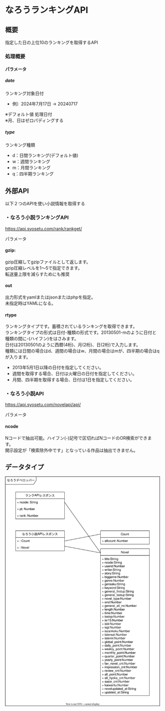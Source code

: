 # なろうランキングAPI

## 概要

指定した日の上位10のランキングを取得するAPI

### 処理概要

#### パラメータ

##### date

ランキング対象日付

+ 例）2024年7月17日 → 20240717

※デフォルト値 処理日付\
※月、日はゼロパディングする

##### type

ランキング種類

+ d：日間ランキング(デフォルト値)
+ w：週間ランキング
+ m：月間ランキング
+ q：四半期ランキング


## 外部API

以下２つのAPIを使い小説情報を取得する

### ・なろう小説ランキングAPI

https://api.syosetu.com/rank/rankget/

パラメータ

#### gzip:

gzip圧縮してgzipファイルとして返します。 \
gzip圧縮レベルを1～5で指定できます。 \
転送量上限を減らすためにも推奨

#### out
	
出力形式をyamlまたはjsonまたはphpを指定。\
未指定時はYAMLになる。

#### rtype

ランキングタイプです。蓄積されているランキングを取得できます。\
ランキングタイプの形式は日付-種類の形式です。20130501-mのように日付と種類の間に-(ハイフン)をはさみます。\
日付は20130501のように西暦(4桁)、月(2桁)、日(2桁)で入力します。\
種類には日間の場合はd、週間の場合はw、月間の場合はmが、四半期の場合はqが入ります。

+ 2013年5月1日以降の日付を指定してください。
+ 週間を取得する場合、日付は火曜日の日付を指定してください。
+ 月間、四半期を取得する場合、日付は1日を指定してください。

### ・なろう小説API

https://api.syosetu.com/novelapi/api/ 

パラメータ

#### ncode

Nコードで抽出可能。ハイフン(-)記号で区切ればNコードのOR検索ができます。\
開示設定が「検索除外中です」となっている作品は抽出できません。

## データタイプ

![データタイプ](なろうデベロッパー.svg "")

